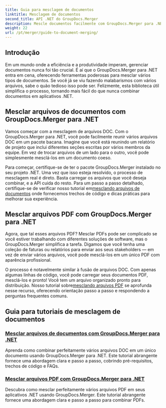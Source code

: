 ```yaml
---
title: Guia para mesclagem de documentos
linktitle: Mesclagem de documentos
second_title: API .NET do GroupDocs.Merger
description: Mescle documentos facilmente com GroupDocs.Merger para .NET. Explore tutoriais passo a passo sobre como mesclar arquivos DOC e PDF de forma eficaz.
weight: 22
url: /pt/merger/guide-to-document-merging/
---
```

## Introdução

Em um mundo onde a eficiência e a produtividade imperam, gerenciar documentos nunca foi tão crucial. É aí que o GroupDocs.Merger para .NET entra em cena, oferecendo ferramentas poderosas para mesclar vários tipos de documentos. Se você já se viu fazendo malabarismos com vários arquivos, sabe o quão tedioso isso pode ser. Felizmente, esta biblioteca útil simplifica o processo, tornando mais fácil do que nunca combinar documentos em aplicativos .NET.

## Mesclar arquivos de documentos com GroupDocs.Merger para .NET

Vamos começar com a mesclagem de arquivos DOC. Com o GroupDocs.Merger para .NET, você pode facilmente reunir vários arquivos DOC em um pacote bacana. Imagine que você está reunindo um relatório de projeto que inclui diferentes seções escritas por vários membros da equipe. Em vez de trocar arquivos de um lado para o outro, você pode simplesmente mesclá-los em um documento coeso. 

 Para começar, certifique-se de ter o pacote GroupDocs.Merger instalado no seu projeto .NET. Uma vez que isso esteja resolvido, o processo de mesclagem real é direto. Basta carregar os arquivos que você deseja combinar, e a API cuida do resto. Para um passo a passo detalhado, certifique-se de verificar nosso tutorial em[mesclando arquivos de documentos](./merge-document-files/) onde fornecemos trechos de código e dicas práticas para melhorar sua experiência.

## Mesclar arquivos PDF com GroupDocs.Merger para .NET

Agora, que tal esses arquivos PDF? Mesclar PDFs pode ser complicado se você estiver trabalhando com diferentes soluções de software, mas o GroupDocs.Merger simplifica a tarefa. Digamos que você tenha uma coleção de faturas ou relatórios para enviar aos seus stakeholders — em vez de enviar vários arquivos, você pode mesclá-los em um único PDF com aparência profissional.

 O processo é notavelmente similar à fusão de arquivos DOC. Com apenas algumas linhas de código, você pode carregar seus documentos PDF, mesclá-los e pronto! Você tem um arquivo organizado pronto para distribuição. Nosso tutorial sobre[mesclando arquivos PDF](./merge-pdf-files/) se aprofunda nesse recurso, oferecendo orientação passo a passo e respondendo a perguntas frequentes comuns.

## Guia para tutoriais de mesclagem de documentos
### [Mesclar arquivos de documentos com GroupDocs.Merger para .NET](./merge-document-files/)
Aprenda como combinar perfeitamente vários arquivos DOC em um único documento usando GroupDocs.Merger para .NET. Este tutorial abrangente fornece uma abordagem clara e passo a passo, cobrindo pré-requisitos, trechos de código e FAQs.
### [Mesclar arquivos PDF com GroupDocs.Merger para .NET](./merge-pdf-files/)
Descubra como mesclar perfeitamente vários arquivos PDF em seus aplicativos .NET usando GroupDocs.Merger. Este tutorial abrangente fornece uma abordagem clara e passo a passo para combinar PDFs.
